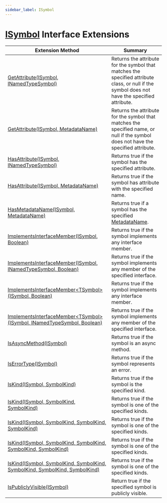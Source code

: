 ```yaml
---
sidebar_label: ISymbol
---
```


# [ISymbol](https://docs.microsoft.com/en-us/dotnet/api/microsoft.codeanalysis.isymbol) Interface Extensions

| Extension Method | Summary |
| ---------------- | ------- |
| [GetAttribute(ISymbol, INamedTypeSymbol)](../../Roslynator/SymbolExtensions/GetAttribute/index.md#Roslynator_SymbolExtensions_GetAttribute_Microsoft_CodeAnalysis_ISymbol_Microsoft_CodeAnalysis_INamedTypeSymbol_) | Returns the attribute for the symbol that matches the specified attribute class, or null if the symbol does not have the specified attribute\. |
| [GetAttribute(ISymbol, MetadataName)](../../Roslynator/SymbolExtensions/GetAttribute/index.md#Roslynator_SymbolExtensions_GetAttribute_Microsoft_CodeAnalysis_ISymbol_Roslynator_MetadataName__) | Returns the attribute for the symbol that matches the specified name, or null if the symbol does not have the specified attribute\. |
| [HasAttribute(ISymbol, INamedTypeSymbol)](../../Roslynator/SymbolExtensions/HasAttribute/index.md#Roslynator_SymbolExtensions_HasAttribute_Microsoft_CodeAnalysis_ISymbol_Microsoft_CodeAnalysis_INamedTypeSymbol_) | Returns true if the symbol has the specified attribute\. |
| [HasAttribute(ISymbol, MetadataName)](../../Roslynator/SymbolExtensions/HasAttribute/index.md#Roslynator_SymbolExtensions_HasAttribute_Microsoft_CodeAnalysis_ISymbol_Roslynator_MetadataName__) | Returns true if the symbol has attribute with the specified name\. |
| [HasMetadataName(ISymbol, MetadataName)](../../Roslynator/SymbolExtensions/HasMetadataName/index.md) | Returns true if a symbol has the specified [MetadataName](../../Roslynator/MetadataName/index.md)\. |
| [ImplementsInterfaceMember(ISymbol, Boolean)](../../Roslynator/SymbolExtensions/ImplementsInterfaceMember/index.md#Roslynator_SymbolExtensions_ImplementsInterfaceMember_Microsoft_CodeAnalysis_ISymbol_System_Boolean_) | Returns true if the symbol implements any interface member\. |
| [ImplementsInterfaceMember(ISymbol, INamedTypeSymbol, Boolean)](../../Roslynator/SymbolExtensions/ImplementsInterfaceMember/index.md#Roslynator_SymbolExtensions_ImplementsInterfaceMember_Microsoft_CodeAnalysis_ISymbol_Microsoft_CodeAnalysis_INamedTypeSymbol_System_Boolean_) | Returns true if the symbol implements any member of the specified interface\. |
| [ImplementsInterfaceMember&lt;TSymbol&gt;(ISymbol, Boolean)](../../Roslynator/SymbolExtensions/ImplementsInterfaceMember/index.md#Roslynator_SymbolExtensions_ImplementsInterfaceMember__1_Microsoft_CodeAnalysis_ISymbol_System_Boolean_) | Returns true if the symbol implements any interface member\. |
| [ImplementsInterfaceMember&lt;TSymbol&gt;(ISymbol, INamedTypeSymbol, Boolean)](../../Roslynator/SymbolExtensions/ImplementsInterfaceMember/index.md#Roslynator_SymbolExtensions_ImplementsInterfaceMember__1_Microsoft_CodeAnalysis_ISymbol_Microsoft_CodeAnalysis_INamedTypeSymbol_System_Boolean_) | Returns true if the symbol implements any member of the specified interface\. |
| [IsAsyncMethod(ISymbol)](../../Roslynator/SymbolExtensions/IsAsyncMethod/index.md) | Returns true if the symbol is an async method\. |
| [IsErrorType(ISymbol)](../../Roslynator/SymbolExtensions/IsErrorType/index.md) | Returns true if the symbol represents an error\. |
| [IsKind(ISymbol, SymbolKind)](../../Roslynator/SymbolExtensions/IsKind/index.md#Roslynator_SymbolExtensions_IsKind_Microsoft_CodeAnalysis_ISymbol_Microsoft_CodeAnalysis_SymbolKind_) | Returns true if the symbol is the specified kind\. |
| [IsKind(ISymbol, SymbolKind, SymbolKind)](../../Roslynator/SymbolExtensions/IsKind/index.md#Roslynator_SymbolExtensions_IsKind_Microsoft_CodeAnalysis_ISymbol_Microsoft_CodeAnalysis_SymbolKind_Microsoft_CodeAnalysis_SymbolKind_) | Returns true if the symbol is one of the specified kinds\. |
| [IsKind(ISymbol, SymbolKind, SymbolKind, SymbolKind)](../../Roslynator/SymbolExtensions/IsKind/index.md#Roslynator_SymbolExtensions_IsKind_Microsoft_CodeAnalysis_ISymbol_Microsoft_CodeAnalysis_SymbolKind_Microsoft_CodeAnalysis_SymbolKind_Microsoft_CodeAnalysis_SymbolKind_) | Returns true if the symbol is one of the specified kinds\. |
| [IsKind(ISymbol, SymbolKind, SymbolKind, SymbolKind, SymbolKind)](../../Roslynator/SymbolExtensions/IsKind/index.md#Roslynator_SymbolExtensions_IsKind_Microsoft_CodeAnalysis_ISymbol_Microsoft_CodeAnalysis_SymbolKind_Microsoft_CodeAnalysis_SymbolKind_Microsoft_CodeAnalysis_SymbolKind_Microsoft_CodeAnalysis_SymbolKind_) | Returns true if the symbol is one of the specified kinds\. |
| [IsKind(ISymbol, SymbolKind, SymbolKind, SymbolKind, SymbolKind, SymbolKind)](../../Roslynator/SymbolExtensions/IsKind/index.md#Roslynator_SymbolExtensions_IsKind_Microsoft_CodeAnalysis_ISymbol_Microsoft_CodeAnalysis_SymbolKind_Microsoft_CodeAnalysis_SymbolKind_Microsoft_CodeAnalysis_SymbolKind_Microsoft_CodeAnalysis_SymbolKind_Microsoft_CodeAnalysis_SymbolKind_) | Returns true if the symbol is one of the specified kinds\. |
| [IsPubliclyVisible(ISymbol)](../../Roslynator/SymbolExtensions/IsPubliclyVisible/index.md) | Return true if the specified symbol is publicly visible\. |

